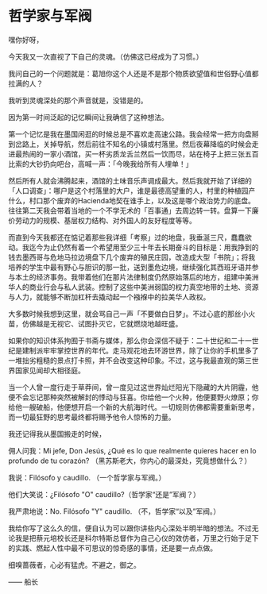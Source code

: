 # 哲学家与军阀

嘿你好呀，

今天我又一次直视了下自己的灵魂。（仿佛这已经成为了习惯。）

我问自己的一个问题就是：葛旭你这个人还是不是那个物质欲望值和世俗野心值都拉满的人？

我听到灵魂深处的那个声音就是，没错是的。

因为第一时间泛起的记忆瞬间让我确信了这种想法。

第一个记忆是我在墨国闲逛的时候总是不喜欢走高速公路。我会经常一把方向盘掰到岔路上，关掉导航，然后前往不知名的小镇或村落里。然后夜幕降临的时候会走进最热闹的一家小酒馆，买一杯劣质龙舌兰然后一饮而尽，站在椅子上把三张五百比索的大钞扔向吧台，高喊一声：「今晚我给所有人埋单！」

然后所有人就会沸腾起来，酒馆的土味音乐声调成最大。然后我就开始了详细的「人口调查」：哪户是这个村落里的大户，谁是最德高望重的人，村里的种植园产什么，村口那个废弃的Hacienda地契在谁手上，以及这是哪个政治势力的底盘。往往第二天我会带着当地的一个不学无术的「百事通」去周边转一转。盘算一下廉价劳动力的规模、基层权力结构、对外国人的友好程度等等。

而直到今天我都还在惦记着那些我详细「考察」过的地盘，我垂涎三尺，蠢蠢欲动。我迄今为止仍然有着一个希望用至少三十年去长期奋斗的目标是：用我挣到的钱去墨西哥与危地马拉边境盘下几个废弃的殖民庄园，改造成大型「书院」；将我培养的学生中最有野心与胆识的那一批，送到墨危边境，继续强化其西班牙语并参与本土的经济事务。我带着他们在那片法律制度仍然原始落后的地方，组建中美洲华人的商业行会与私人武装。控制了这些中美洲弱国的权力真空地带的土地、资源与人力，就能够不断加杠杆去撬动起一个襁褓中的拉美华人政权。

大多数时候我想到这里，就会骂自己一声「不要做白日梦」。不过心底的那丝小火苗，仿佛越是无视它、试图扑灭它，它就燃烧地越旺盛。

如果你的知识体系拘囿于书斋与媒体，那么你会深信不疑于：二十世纪和二十一世纪是建制派牢牢掌控世界的年代。走马观花地去环游世界，除了让你的手机里多了一堆拙劣粗糙的景点打卡照，并不会改变这种印象。不过，这与我最直观的第三世界国家见闻却大相径庭。

当一个人曾一度行走于草莽间，曾一度见过这世界灿烂阳光下隐藏的大片阴霾，他便不会忘记那种突然被解封的悸动与狂喜。你给他一个火种，他便要野火燎原；你给他一艘破船，他便想开启一个新的大航海时代。一切规则仿佛都需要重新思考，而一切最狂野的思考最终都将赐予他令人惊怖的力量。

我还记得我从墨国搬走的时候，

佣人问我：Mi jefe, Don Jesús, ¿Qué es lo que realmente quieres hacer en lo profundo de tu corazón? （黑苏斯老大，你内心的最深处，究竟想做什么？）

我说：Filósofo y caudillo. （一个哲学家与军阀。）

他们大笑说：¿Filósofo "O" caudillo?（哲学家“还是”军阀？）

我严肃地说：No. Filósofo "Y" caudillo. （不，哲学家“以及”军阀。）

我给你写了这么久的信，便自认为可以跟你讲些内心深处半明半暗的想法。不过无论我是把蔡元培校长还是科尔特斯总督作为自己心仪的效仿者，万里之行始于足下的实践、燃起人性中最不可思议的惊奇感的事情，还是要一点点做。

细嗅蔷薇者，心必有猛虎。不避之，御之。

—— 船长